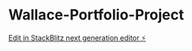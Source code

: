 # Wallace-Portfolio-Project

[Edit in StackBlitz next generation editor ⚡️](https://stackblitz.com/~/github.com/WongShifu/Wallace-Portfolio-Project)